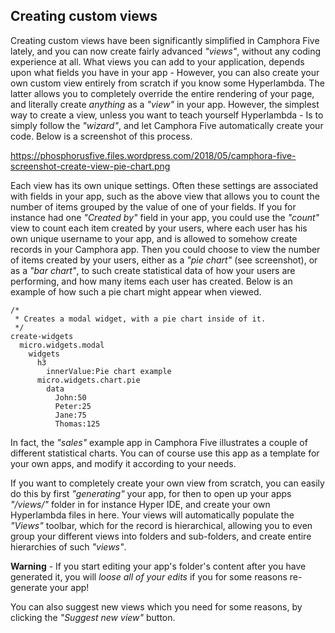 ## Creating custom views

Creating custom views have been significantly simplified in Camphora Five lately, and you
can now create fairly advanced _"views"_, without any coding experience at all. What views you
can add to your application, depends upon what fields you have in your app - However, you can
also create your own custom view entirely from scratch if you know some Hyperlambda. The latter
allows you to completely override the entire rendering of your page, and literally create _anything_
as a _"view"_ in your app. However, the simplest way to create a view, unless you want to teach
yourself Hyperlambda - Is to simply follow the _"wizard"_, and let Camphora Five automatically
create your code. Below is a screenshot of this process.

https://phosphorusfive.files.wordpress.com/2018/05/camphora-five-screenshot-create-view-pie-chart.png

Each view has its own unique settings. Often these settings are associated with fields in your app,
such as the above view that allows you to count the number of items grouped by the value of
one of your fields. If you for instance had one _"Created by"_ field in your app, you could use the
_"count"_ view to count each item created by your users, where each user has his own unique username
to your app, and is allowed to somehow create records in your Camphora app. Then you could choose
to view the number of items created by your users, either as a _"pie chart"_ (see screenshot),
or as a _"bar chart"_, to such create statistical data of how your users are performing, and how
many items each user has created. Below is an example of how such a pie chart might appear when
viewed.

```hyperlambda-snippet
/*
 * Creates a modal widget, with a pie chart inside of it.
 */
create-widgets
  micro.widgets.modal
    widgets
      h3
        innerValue:Pie chart example
      micro.widgets.chart.pie
        data
          John:50
          Peter:25
          Jane:75
          Thomas:125
```

In fact, the _"sales"_ example app in Camphora Five illustrates a couple of different statistical
charts. You can of course use this app as a template for your own apps, and modify it according to
your needs.

If you want to completely create your own view from scratch, you can easily do this by first _"generating"_
your app, for then to open up your apps _"/views/"_ folder in for instance Hyper IDE, and create your
own Hyperlambda files in here. Your views will automatically populate the _"Views"_ toolbar, which
for the record is hierarchical, allowing you to even group your different views into folders and
sub-folders, and create entire hierarchies of such _"views"_.

**Warning** - If you start editing your app's folder's content after you have generated it, you
will _loose all of your edits_ if you for some reasons re-generate your app!

You can also suggest new views which you need for some reasons, by clicking the _"Suggest new view"_
button.

